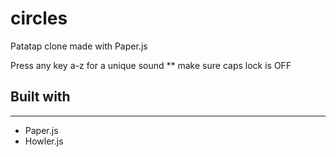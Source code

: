 # circles
Patatap clone made with Paper.js

Press any key a-z for a unique sound
** make sure caps lock is OFF

## Built with
---
* Paper.js
* Howler.js
